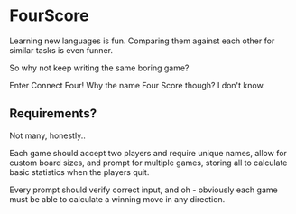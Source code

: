 # FourScore

Learning new languages is fun.
Comparing them against each other for similar tasks is even funner.

So why not keep writing the same boring game?

Enter Connect Four! Why the name Four Score though? I don't know.

## Requirements?

Not many, honestly..

Each game should accept two players and require unique names, allow for custom
board sizes, and prompt for multiple games, storing all to calculate basic
statistics when the players quit.

Every prompt should verify correct input, and oh - obviously each game must be able to
calculate a winning move in any direction.
